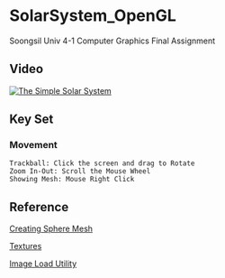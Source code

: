 # SolarSystem_OpenGL
 Soongsil Univ 4-1 Computer Graphics Final Assignment

## Video
[![The Simple Solar System](http://img.youtube.com/vi/DCKTiBCssk0/0.jpg)](https://youtu.be/DCKTiBCssk0)

## Key Set

### Movement
```
Trackball: Click the screen and drag to Rotate
Zoom In-Out: Scroll the Mouse Wheel
Showing Mesh: Mouse Right Click

```

## Reference

[Creating Sphere Mesh](https://gist.github.com/zwzmzd/0195733fa1210346b00d)

[Textures](https://www.solarsystemscope.com/textures/)

[Image Load Utility](https://github.com/nothings/stb/blob/master/stb_image.h)
